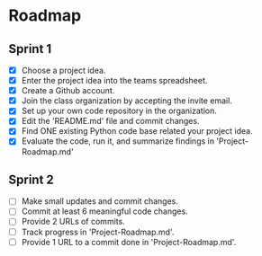 # Roadmap
## Sprint 1
- [x] Choose a project idea.
- [x] Enter the project idea into the teams spreadsheet.
- [x] Create a Github account.
- [x] Join the class organization by accepting the invite email.
- [x] Set up your own code repository in the organization.
- [x] Edit the 'README.md' file and commit changes.
- [x] Find ONE existing Python code base related your project idea.
- [x] Evaluate the code, run it, and summarize findings in 'Project-Roadmap.md'
## Sprint 2
- [ ] Make small updates and commit changes.
- [ ] Commit at least 6 meaningful code changes.
- [ ] Provide 2 URLs of commits.
- [ ] Track progress in 'Project-Roadmap.md'.
- [ ] Provide 1 URL to a commit done in 'Project-Roadmap.md'.
